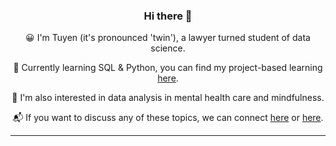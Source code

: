 <div align="center"> 
  
  ### Hi there 👋

<!--
**tuyenshares/tuyenshares** is a ✨ _special_ ✨ repository because its `README.md` (this file) appears on your GitHub profile.

Here are some ideas to get you started:

- 🔭 I’m currently working on ...
- 🌱 I’m currently learning ...
- 👯 I’m looking to collaborate on ...
- 🤔 I’m looking for help with ...
- 💬 Ask me about ...
- 📫 How to reach me: ...
- 😄 Pronouns: ...
- ⚡ Fun fact: ...
-->


😀  I'm Tuyen (it's pronounced 'twin'), a lawyer turned student of data science. 

🌱  Currently learning SQL & Python, you can find my project-based learning [here](https://tuyenshares.github.io/).

🔬  I'm also interested in data analysis in mental health care and mindfulness. 

📬  If you want to discuss any of these topics, we can connect [here](https://twitter.com/tuyenshares) or [here](https://www.linkedin.com/in/nguyentranthanhtuyen/). 

</div>

---
